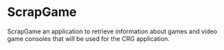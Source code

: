 # ScrapGame

ScrapGame an application to retrieve information about games and video game consoles that will be used for the CRG application.
